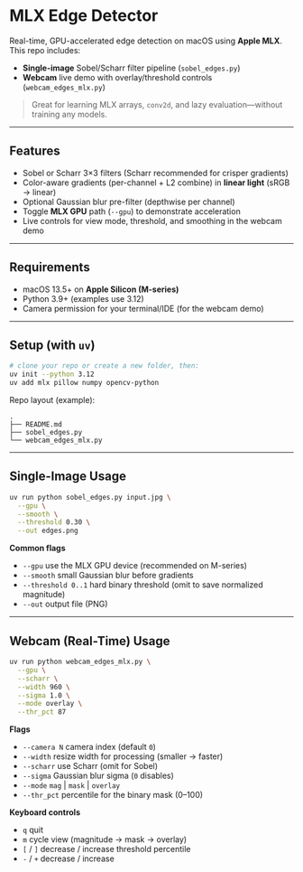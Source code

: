 # MLX Edge Detector

Real-time, GPU-accelerated edge detection on macOS using **Apple MLX**.
This repo includes:

* **Single-image** Sobel/Scharr filter pipeline (`sobel_edges.py`)
* **Webcam** live demo with overlay/threshold controls (`webcam_edges_mlx.py`)

> Great for learning MLX arrays, `conv2d`, and lazy evaluation—without training any models.

---

## Features

* Sobel or Scharr 3×3 filters (Scharr recommended for crisper gradients)
* Color-aware gradients (per-channel + L2 combine) in **linear light** (sRGB → linear)
* Optional Gaussian blur pre-filter (depthwise per channel)
* Toggle **MLX GPU** path (`--gpu`) to demonstrate acceleration
* Live controls for view mode, threshold, and smoothing in the webcam demo

---

## Requirements

* macOS 13.5+ on **Apple Silicon (M-series)**
* Python 3.9+ (examples use 3.12)
* Camera permission for your terminal/IDE (for the webcam demo)

---

## Setup (with `uv`)

```bash
# clone your repo or create a new folder, then:
uv init --python 3.12
uv add mlx pillow numpy opencv-python
```

Repo layout (example):

```
.
├── README.md
├── sobel_edges.py
└── webcam_edges_mlx.py
```

---

## Single-Image Usage

```bash
uv run python sobel_edges.py input.jpg \
  --gpu \
  --smooth \
  --threshold 0.30 \
  --out edges.png
```

**Common flags**

* `--gpu` use the MLX GPU device (recommended on M-series)
* `--smooth` small Gaussian blur before gradients
* `--threshold 0..1` hard binary threshold (omit to save normalized magnitude)
* `--out` output file (PNG)

---

## Webcam (Real-Time) Usage

```bash
uv run python webcam_edges_mlx.py \
  --gpu \
  --scharr \
  --width 960 \
  --sigma 1.0 \
  --mode overlay \
  --thr_pct 87
```

**Flags**

* `--camera N` camera index (default `0`)
* `--width` resize width for processing (smaller → faster)
* `--scharr` use Scharr (omit for Sobel)
* `--sigma` Gaussian blur sigma (`0` disables)
* `--mode` `mag` | `mask` | `overlay`
* `--thr_pct` percentile for the binary mask (0–100)

**Keyboard controls**

* `q` quit
* `m` cycle view (magnitude → mask → overlay)
* `[` / `]` decrease / increase threshold percentile
* `-` / `+` decrease / increase

